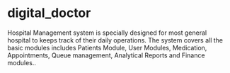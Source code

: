 # digital_doctor
Hospital Management system is specially designed for most general hospital to keeps track of their daily operations.
The system covers all the basic modules includes Patients Module, User Modules, Medication, Appointments, Queue management, Analytical Reports and Finance modules..
